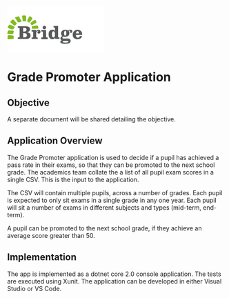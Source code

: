 ![Bridge International Academies Logo](https://raw.githubusercontent.com/BridgeInternationalAcademies/DeveloperTechnicalTest/master/MainLogo.png)

# Grade Promoter Application

## Objective

A separate document will be shared detailing the objective.  

## Application Overview

The Grade Promoter application is used to decide if a pupil has achieved a pass rate in their exams, so that they can be promoted to the next school grade.  The academics team collate the a list of all pupil exam scores in a single CSV.  This is the input to the application.

The CSV will contain multiple pupils, across a number of grades.  Each pupil is expected to only sit exams in a single grade in any one year.  Each pupil will sit a number of exams in different subjects and types (mid-term, end-term).

A pupil can be promoted to the next school grade, if they achieve an average score greater than 50.

## Implementation

The app is implemented as a dotnet core 2.0 console application.  The tests are executed using Xunit.  The application can be developed in either Visual Studio or VS Code.